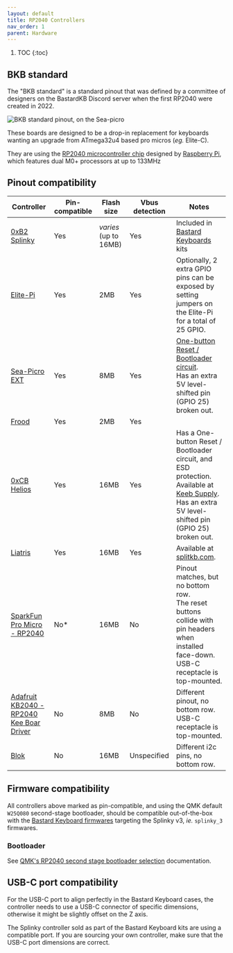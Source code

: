 ```yaml
---
layout: default
title: RP2040 Controllers
nav_order: 1
parent: Hardware
---
```


1. TOC
{:toc}

## BKB standard

The "BKB standard" is a standard pinout that was defined by a committee of designers on the BastardKB Discord server when the first RP2040 were created in 2022.

![BKB standard pinout, on the Sea-picro](https://github.com/joshajohnson/sea-picro/raw/master/documentation/pinout/sea-picro-top-pinout-rory-render.png)

These boards are designed to be a drop-in replacement for keyboards wanting an upgrade from ATmega32u4 based pro micros (_eg._ Elite-C).

They are using the [RP2040 microcontroller chip](https://www.raspberrypi.com/products/rp2040/) designed by [Raspberry Pi](https://www.raspberrypi.com/), which features dual M0+ processors at up to 133MHz

## Pinout compatibility

Controller | Pin-compatible | Flash size | Vbus detection | Notes
---------- | -------------- | ---------- | -------------- | -----
[0xB2 Splinky](https://github.com/plut0nium/0xB2/) | Yes | _varies_ (up to 16MB) | Yes | Included in [Bastard Keyboards](https://bastardkb.com) kits
[Elite-Pi](https://docs.keeb.io/elite-pi-guide) | Yes | 2MB | Yes | Optionally, 2 extra GPIO pins can be exposed by setting jumpers on the Elite-Pi for a total of 25 GPIO.
[Sea-Picro EXT](https://github.com/joshajohnson/sea-picro) | Yes | 8MB | Yes | [One-button Reset / Bootloader circuit](https://github.com/joshajohnson/sea-picro#one-button-reset--bootloader-circuit). <br />Has an extra 5V level-shifted pin (GPIO 25) broken out.
[Frood](https://github.com/piit79/Frood) | Yes | 2MB | Yes |
[0xCB Helios](https://github.com/0xCB-dev/0xCB-Helios) | Yes | 16MB | Yes | Has a One-button Reset / Bootloader circuit, and ESD protection. <br />Available at [Keeb Supply](https://keeb.supply/products/0xcb-helios). <br />Has an extra 5V level-shifted pin (GPIO 25) broken out.
[Liatris](https://splitkb.com/products/liatris) | Yes | 16MB | Yes | Available at [splitkb.com](https://splitkb.com/collections/featured-products/products/liatris).
[SparkFun Pro Micro - RP2040](https://www.sparkfun.com/products/18288) | No* | 16MB | No | Pinout matches, but no bottom row. <br />The reset buttons collide with pin headers when installed face-down. <br />USB-C receptacle is top-mounted.
[Adafruit KB2040 - RP2040 Kee Boar Driver](https://www.adafruit.com/product/5302) | No | 8MB | No | Different pinout, no bottom row. <br />USB-C receptacle is top-mounted. |
[Blok](https://peg.software/docs/blok) | No | 16MB | Unspecified | Different i2c pins, no bottom row. |

## Firmware compatibility

All controllers above marked as pin-compatible, and using the QMK default `W25Q080` second-stage bootloader, should be compatible out-of-the-box with the [Bastard Keyboard firmwares](https://github.com/bastardkb/bastardkb-qmk/releases) targeting the Splinky v3, _ie._ `splinky_3` firmwares.

### Bootloader

See [QMK's RP2040 second stage bootloader selection](https://qmk.github.io/qmk_docs_devel/#/platformdev_rp2040?id=rp2040-second-stage-bootloader-selection) documentation.

## USB-C port compatibility

For the USB-C port to align perfectly in the Bastard Keyboard cases, the controller needs to use a USB-C connector of specific dimensions, otherwise it might be slightly offset on the Z axis.

The Splinky controller sold as part of the Bastard Keyboard kits are using a compatible port. If you are sourcing your own controller, make sure that the USB-C port dimensions are correct.
